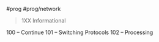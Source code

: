#prog #prog/network  

> 1XX Informational

100 – Continue
101 – Switching Protocols
102 – Processing
